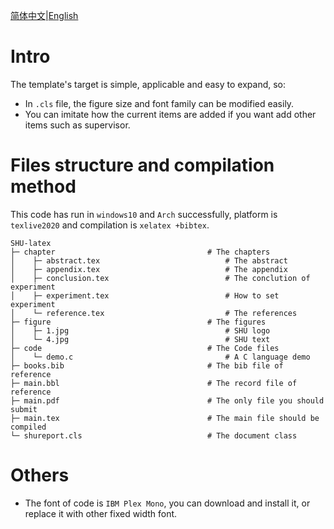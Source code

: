 [简体中文](https://github.com/muyuuuu/XDU-report-LaTeX-template/blob/main/README-zh.md)|[English](https://github.com/muyuuuu/XDU-report-LaTeX-template/blob/main/README.md)

# Intro


The template's target is simple, applicable and easy to expand, so:

- In `.cls` file, the figure size and font family can be modified easily.
- You can imitate how the current items are added if you want add other items such as supervisor.


# Files structure and compilation method

This code has run in `windows10` and `Arch` successfully, platform is `texlive2020` and compilation is `xelatex +bibtex`.

```
SHU-latex
├─ chapter                                  # The chapters
│    ├─ abstract.tex                            # The abstract
│    ├─ appendix.tex                            # The appendix
│    ├─ conclusion.tex                          # The conclution of experiment
│    ├─ experiment.tex                          # How to set experiment
│    └─ reference.tex                           # The references
├─ figure                                   # The figures
│    ├─ 1.jpg                                   # SHU logo
│    └─ 4.jpg                                   # SHU text
├─ code                                     # The Code files
│    └─ demo.c                                  # A C language demo
├─ books.bib                                # The bib file of reference
├─ main.bbl                                 # The record file of reference
├─ main.pdf                                 # The only file you should submit
├─ main.tex                                 # The main file should be compiled
└─ shureport.cls                            # The document class
```

# Others

- The font of code is `IBM Plex Mono`, you can download and install it, or replace it with other fixed width font.